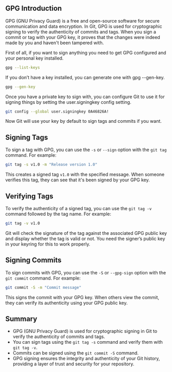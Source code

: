 ## GPG Introduction

GPG (GNU Privacy Guard) is a free and open-source software for secure communication and data encryption. In Git, GPG is used for cryptographic signing to verify the authenticity of commits and tags. When you sign a commit or tag with your GPG key, it proves that the changes were indeed made by you and haven't been tampered with.

First of all, if you want to sign anything you need to get GPG configured and your personal key installed.
```bash
gpg --list-keys
```
If you don’t have a key installed, you can generate one with gpg --gen-key.

```bash
gpg --gen-key
```
Once you have a private key to sign with, you can configure Git to use it for signing things by setting the user.signingkey config setting.

```bash
git config --global user.signingkey 0A46826A!
```

Now Git will use your key by default to sign tags and commits if you want.

## Signing Tags

To sign a tag with GPG, you can use the `-s` or `--sign` option with the `git tag` command. For example:

```bash
git tag -s v1.0 -m "Release version 1.0"
```

This creates a signed tag `v1.0` with the specified message. When someone verifies this tag, they can see that it's been signed by your GPG key.

## Verifying Tags

To verify the authenticity of a signed tag, you can use the `git tag -v` command followed by the tag name. For example:

```bash
git tag -v v1.0
```

Git will check the signature of the tag against the associated GPG public key and display whether the tag is valid or not.  You need the signer’s public key in your keyring for this to work properly.

## Signing Commits

To sign commits with GPG, you can use the `-S` or `--gpg-sign` option with the `git commit` command. For example:

```bash
git commit -S -m "Commit message"
```

This signs the commit with your GPG key. When others view the commit, they can verify its authenticity using your GPG public key.

## Summary

- GPG (GNU Privacy Guard) is used for cryptographic signing in Git to verify the authenticity of commits and tags.
- You can sign tags using the `git tag -s` command and verify them with `git tag -v`.
- Commits can be signed using the `git commit -S` command.
- GPG signing ensures the integrity and authenticity of your Git history, providing a layer of trust and security for your repository.